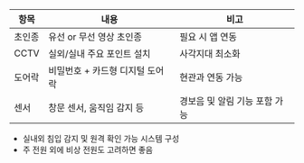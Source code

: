 | 항목       | 내용                           | 비고                     |
|------------|----------------------------------|--------------------------|
| 초인종     | 유선 or 무선 영상 초인종       | 필요 시 앱 연동           |
| CCTV       | 실외/실내 주요 포인트 설치      | 사각지대 최소화           |
| 도어락     | 비밀번호 + 카드형 디지털 도어락 | 현관과 연동 가능           |
| 센서       | 창문 센서, 움직임 감지 등       | 경보음 및 알림 기능 포함 가능 |

- 실내외 침입 감지 및 원격 확인 가능 시스템 구성
- 주 전원 외에 비상 전원도 고려하면 좋음
